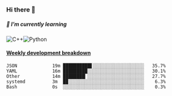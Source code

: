 ### Hi there 👋

##### 🌱 I’m currently learning

![C++](https://img.shields.io/badge/-C++-00599C?style=flat-square&logo=c)![Python](https://img.shields.io/badge/-Python-black?style=flat-square&logo=Python)


<!-- waka-box start -->
#### <a href="https://gist.github.com/bf274261b4c8553e17fc709dfc3cfa97" target="_blank">Weekly development breakdown</a>
```text
JSON        	 19m ██████████▋░░░░░░░░░░░░░░░░░░░   35.7% 
YAML        	 16m █████████░░░░░░░░░░░░░░░░░░░░░   30.1% 
Other       	 14m ████████▎░░░░░░░░░░░░░░░░░░░░░   27.7% 
systemd     	 3m  █▉░░░░░░░░░░░░░░░░░░░░░░░░░░░░    6.3% 
Bash        	 0s  ░░░░░░░░░░░░░░░░░░░░░░░░░░░░░░    0.3% 
```
<!-- Powered by https://github.com/YouEclipse/waka-box-go . -->
<!-- waka-box end -->



<!--
**KomoreKalu/KomoreKalu** is a ✨ _special_ ✨ repository because its `README.md` (this file) appears on your GitHub profile.

Here are some ideas to get you started:

- 🔭 I’m currently working on ...
- 🌱 I’m currently learning ...
- 👯 I’m looking to collaborate on ...
- 🤔 I’m looking for help with ...
- 💬 Ask me about ...
- 📫 How to reach me: ...
- 😄 Pronouns: ...
- ⚡ Fun fact: ...
-->
